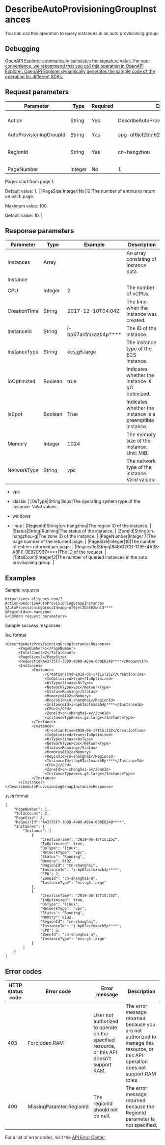 # DescribeAutoProvisioningGroupInstances

You can call this operation to query instances in an auto provisioning group.

## Debugging

[OpenAPI Explorer automatically calculates the signature value. For your convenience, we recommend that you call this operation in OpenAPI Explorer. OpenAPI Explorer dynamically generates the sample code of the operation for different SDKs.](https://api.aliyun.com/#product=Ecs&api=DescribeAutoProvisioningGroupInstances&type=RPC&version=2014-05-26)

## Request parameters

|Parameter|Type|Required|Example|Description|
|---------|----|--------|-------|-----------|
|Action|String|Yes|DescribeAutoProvisioningGroupInstances|The operation that you want to perform. Set the value to DescribeAutoProvisioningGroupInstances. |
|AutoProvisioningGroupId|String|Yes|apg-uf6jel2bbl62wh13\*\*\*\*|The ID of the auto provisioning group. |
|RegionId|String|Yes|cn-hangzhou|The region ID of the auto provisioning group. You can call the [DescribeRegions](~~25609~~) operation to query the most recent region list. |
|PageNumber|Integer|No|1|The number of the page to return.

 Pages start from page 1.

 Default value: 1. |
|PageSize|Integer|No|10|The number of entries to return on each page.

 Maximum value: 100.

 Default value: 10. |

## Response parameters

|Parameter|Type|Example|Description|
|---------|----|-------|-----------|
|Instances|Array| |An array consisting of Instance data. |
|Instance| | | |
|CPU|Integer|2|The number of vCPUs. |
|CreationTime|String|2017-12-10T04:04Z|The time when the instance was created. |
|InstanceId|String|i-bp67acfmxazb4p\*\*\*\*|The ID of the instance. |
|InstanceType|String|ecs.g5.large|The instance type of the ECS instance. |
|IoOptimized|Boolean|true|Indicates whether the instance is I/O optimized. |
|IsSpot|Boolean|True|Indicates whether the instance is a preemptible instance. |
|Memory|Integer|1024|The memory size of the instance. Unit: MiB. |
|NetworkType|String|vpc|The network type of the instance. Valid values:

 -   vpc
-   classic |
|OsType|String|linux|The operating system type of the instance. Valid values:

 -   windows
-   linux |
|RegionId|String|cn-hangzhou|The region ID of the instance. |
|Status|String|Running|The status of the instance. |
|ZoneId|String|cn-hangzhou-g|The zone ID of the instance. |
|PageNumber|Integer|1|The page number of the returned page. |
|PageSize|Integer|10|The number of entries returned per page. |
|RequestId|String|B48A12CD-1295-4A38-A8F0-0E92C937\*\*\*\*|The ID of the request. |
|TotalCount|Integer|2|The number of queried instances in the auto provisioning group. |

## Examples

Sample requests

```
https://ecs.aliyuncs.com/?Action=DescribeAutoProvisioningGroupInstances
$AutoProvisioningGroupId=apg-uf6jel2bbl62wh13****
&RegionId=cn-hangzhou
&<Common request parameters>
```

Sample success responses

`XML` format

```
<DescribeAutoProvisioningGroupInstancesResponse>
      <PageNumber>1</PageNumber>
      <TotalCount>2</TotalCount>
      <PageSize>2</PageSize>
      <RequestId>A43735F7-30BD-4D89-AB8A-030EB24B****</RequestId>
      <Instances>
            <Instance>
                  <CreationTime>2019-06-17T15:25Z</CreationTime>
                  <IoOptimized>true</IoOptimized>
                  <OsType>linux</OsType>
                  <NetworkType>vpc</NetworkType>
                  <Status>Running</Status>
                  <Memory>8192</Memory>
                  <RegionId>cn-shanghai</RegionId>
                  <InstanceId>i-bp67acfmxazb4p****</InstanceId>
                  <CPU>2</CPU>
                  <ZoneId>cn-shanghai-a</ZoneId>
                  <InstanceType>ecs.g5.large</InstanceType>
            </Instance>
            <Instance>
                  <CreationTime>2019-06-17T15:25Z</CreationTime>
                  <IoOptimized>true</IoOptimized>
                  <OsType>linux</OsType>
                  <NetworkType>vpc</NetworkType>
                  <Status>Running</Status>
                  <Memory>8192</Memory>
                  <RegionId>cn-shanghai</RegionId>
                  <InstanceId>i-bp67acfmxazb5p****</InstanceId>
                  <CPU>2</CPU>
                  <ZoneId>cn-shanghai-a</ZoneId>
                  <InstanceType>ecs.g5.large</InstanceType>
            </Instance>
      </Instances>
</DescribeAutoProvisioningGroupInstancesResponse>
```

`JSON` format

```
{
    "PageNumber": 1,
    "TotalCount": 2,
    "PageSize": 2,
    "RequestId":"A43735F7-30BD-4D89-AB8A-030EB24B****",
    "Instances": {
        "Instance": [
            {
                "CreationTime": "2019-06-17T15:25Z",
                "IoOptimized": true,
                "OsType": "linux",
                "NetworkType": "vpc",
                "Status": "Running",
                "Memory": 8192,
                "RegionId": "cn-shanghai",
                "InstanceId": "i-bp67acfmxazb4p****",
                "CPU": 2,
                "ZoneId": "cn-shanghai-a",
                "InstanceType": "ecs.g5.large"
            },
            {
                "CreationTime": "2019-06-17T15:25Z",
                "IoOptimized": true,
                "OsType": "linux",
                "NetworkType": "vpc",
                "Status": "Running",
                "Memory": 8192,
                "RegionId": "cn-shanghai",
                "InstanceId": "i-bp67acfmxazb5p****",
                "CPU": 2,
                "ZoneId": "cn-shanghai-a",
                "InstanceType": "ecs.g5.large"
            }
        ]
    }
}
```

## Error codes

|HTTP status code|Error code|Error message|Description|
|----------------|----------|-------------|-----------|
|403|Forbidden.RAM|User not authorized to operate on the specified resource, or this API doesn't support RAM.|The error message returned because you are not authorized to manage this resource, or this API operation does not support RAM roles.|
|400|MissingParamter.RegionId|The regionId should not be null.|The error message returned because the RegionId parameter is not specified.|

For a list of error codes, visit the [API Error Center](https://error-center.alibabacloud.com/status/product/Ecs).

